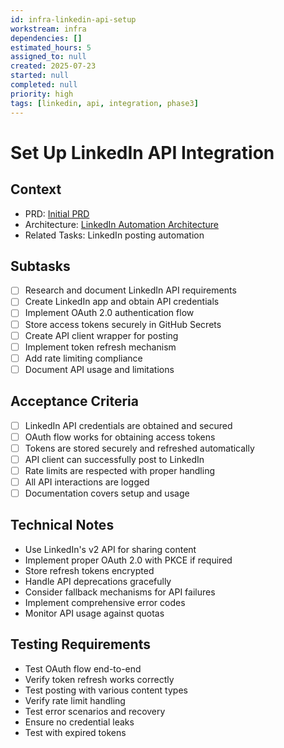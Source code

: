 ```yaml
---
id: infra-linkedin-api-setup
workstream: infra
dependencies: []
estimated_hours: 5
assigned_to: null
created: 2025-07-23
started: null
completed: null
priority: high
tags: [linkedin, api, integration, phase3]
---
```


# Set Up LinkedIn API Integration

## Context
- PRD: [Initial PRD](../../../docs/product/initial-prd.md)
- Architecture: [LinkedIn Automation Architecture](../../../scratch/linkedin-automation-architecture.md)
- Related Tasks: LinkedIn posting automation

## Subtasks
- [ ] Research and document LinkedIn API requirements
- [ ] Create LinkedIn app and obtain API credentials
- [ ] Implement OAuth 2.0 authentication flow
- [ ] Store access tokens securely in GitHub Secrets
- [ ] Create API client wrapper for posting
- [ ] Implement token refresh mechanism
- [ ] Add rate limiting compliance
- [ ] Document API usage and limitations

## Acceptance Criteria
- [ ] LinkedIn API credentials are obtained and secured
- [ ] OAuth flow works for obtaining access tokens
- [ ] Tokens are stored securely and refreshed automatically
- [ ] API client can successfully post to LinkedIn
- [ ] Rate limits are respected with proper handling
- [ ] All API interactions are logged
- [ ] Documentation covers setup and usage

## Technical Notes
- Use LinkedIn's v2 API for sharing content
- Implement proper OAuth 2.0 with PKCE if required
- Store refresh tokens encrypted
- Handle API deprecations gracefully
- Consider fallback mechanisms for API failures
- Implement comprehensive error codes
- Monitor API usage against quotas

## Testing Requirements
- Test OAuth flow end-to-end
- Verify token refresh works correctly
- Test posting with various content types
- Verify rate limit handling
- Test error scenarios and recovery
- Ensure no credential leaks
- Test with expired tokens